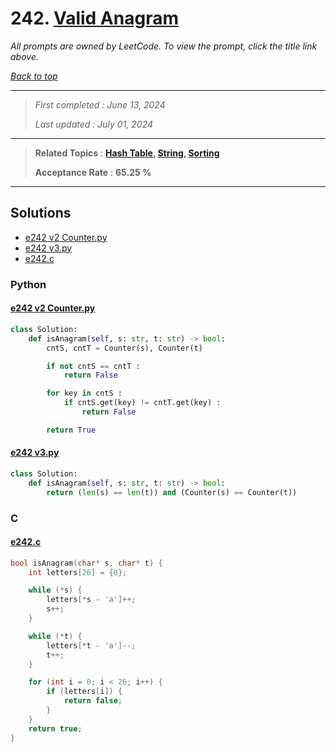 # 242. [Valid Anagram](<https://leetcode.com/problems/valid-anagram>)

*All prompts are owned by LeetCode. To view the prompt, click the title link above.*

*[Back to top](<../README.md>)*

------

> *First completed : June 13, 2024*
>
> *Last updated : July 01, 2024*

------

> **Related Topics** : **[Hash Table](<by_topic/Hash Table.md>), [String](<by_topic/String.md>), [Sorting](<by_topic/Sorting.md>)**
>
> **Acceptance Rate** : **65.25 %**

------

## Solutions

- [e242 v2 Counter.py](<../my-submissions/e242 v2 Counter.py>)
- [e242 v3.py](<../my-submissions/e242 v3.py>)
- [e242.c](<../my-submissions/e242.c>)
### Python
#### [e242 v2 Counter.py](<../my-submissions/e242 v2 Counter.py>)
```Python
class Solution:
    def isAnagram(self, s: str, t: str) -> bool:
        cntS, cntT = Counter(s), Counter(t)

        if not cntS == cntT :
            return False

        for key in cntS :
            if cntS.get(key) != cntT.get(key) :
                return False

        return True
```

#### [e242 v3.py](<../my-submissions/e242 v3.py>)
```Python
class Solution:
    def isAnagram(self, s: str, t: str) -> bool:
        return (len(s) == len(t)) and (Counter(s) == Counter(t))
```

### C
#### [e242.c](<../my-submissions/e242.c>)
```C
bool isAnagram(char* s, char* t) {
    int letters[26] = {0};

    while (*s) {
        letters[*s - 'a']++;
        s++;
    }

    while (*t) {
        letters[*t - 'a']--;
        t++;
    }

    for (int i = 0; i < 26; i++) {
        if (letters[i]) {
            return false;
        }
    }
    return true;
}
```

